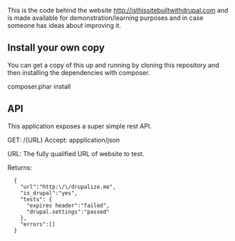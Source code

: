 This is the code behind the website http://isthissitebuiltwithdrupal.com and is made available for demonstration/learning purposes and in case someone has ideas about improving it.

## Install your own copy

You can get a copy of this up and running by cloning this repository and then installing the dependencies with composer.

  composer.phar install


## API

This application exposes a super simple rest API.

GET: /{URL}
Accept: appplication/json

URL: The fully qualified URL of website to test.

Returns:

````
  {
    "url":"http:\/\/drupalize.me",
    "is_drupal":"yes",
    "tests": {
      "expires header":"failed",
      "drupal.settings":"passed"
    },
    "errors":[]
  }
````
